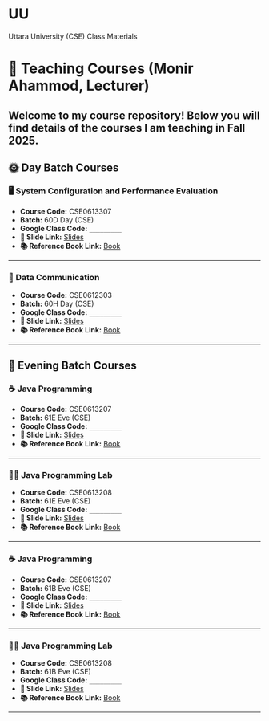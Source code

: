# UU
Uttara University (CSE) Class Materials

# 📘 Teaching Courses (Monir Ahammod, Lecturer)

Welcome to my course repository! Below you will find details of the courses I am teaching in Fall 2025.   
---

## 🌞 Day Batch Courses

### 🖥️ System Configuration and Performance Evaluation  
- **Course Code:** CSE0613307  
- **Batch:** 60D Day (CSE)  
- **Google Class Code:** `_________`  
- **📑 Slide Link:** [Slides](#)  
- **📚 Reference Book Link:** [Book](#)  

---

### 📡 Data Communication  
- **Course Code:** CSE0612303  
- **Batch:** 60H Day (CSE)  
- **Google Class Code:** `_________`  
- **📑 Slide Link:** [Slides](#)  
- **📚 Reference Book Link:** [Book](#)  

---

## 🌙 Evening Batch Courses  

### ☕ Java Programming  
- **Course Code:** CSE0613207  
- **Batch:** 61E Eve (CSE)  
- **Google Class Code:** `_________`  
- **📑 Slide Link:** [Slides](#)  
- **📚 Reference Book Link:** [Book](#)  

---

### 🧑‍💻 Java Programming Lab  
- **Course Code:** CSE0613208  
- **Batch:** 61E Eve (CSE)  
- **Google Class Code:** `_________`  
- **📑 Slide Link:** [Slides](#)  
- **📚 Reference Book Link:** [Book](#)  

---

### ☕ Java Programming  
- **Course Code:** CSE0613207  
- **Batch:** 61B Eve (CSE)  
- **Google Class Code:** `_________`  
- **📑 Slide Link:** [Slides](#)  
- **📚 Reference Book Link:** [Book](#)  

---

### 🧑‍💻 Java Programming Lab  
- **Course Code:** CSE0613208  
- **Batch:** 61B Eve (CSE)  
- **Google Class Code:** `_________`  
- **📑 Slide Link:** [Slides](#)  
- **📚 Reference Book Link:** [Book](#)  

---
